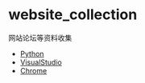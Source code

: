 # website_collection
网站论坛等资料收集

* [Python](https://www.python.org/)
* [VisualStudio](https://www.visualstudio.com/zh-hans/downloads)
* [Chrome](http://www.google.cn/chrome/browser/desktop/)
